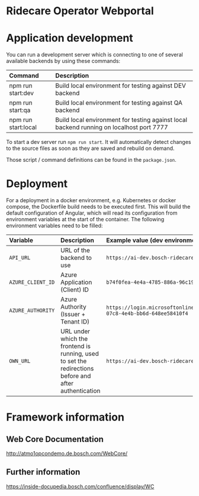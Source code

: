 # Ridecare Operator Webportal

# Application development

You can run a development server which is connecting to one of several available backends by using these commands:

| Command             | Description                                                                              |
|:--------------------|:-----------------------------------------------------------------------------------------|
| npm run start:dev   | Build local environment for testing against DEV backend                                  |
| npm run start:qa    | Build local environment for testing against QA backend                                   |
| npm run start:local | Build local environment for testing against local backend running on localhost port 7777 |

To start a dev server run `npm run start`. It will automatically detect changes to the source files as soon as they are saved and rebuild on demand.

Those script / command definitions can be found in the `package.json`.

# Deployment

For a deployment in a docker environment, e.g. Kubernetes or docker compose, the Dockerfile build needs to be executed first.
This will build the default configuration of Angular, which will read its configuration from environment variables at the start of the container.
The following environment variables need to be filled:

| Variable          | Description                                                                                           | Example value (dev environment)                                          |
|:------------------|:------------------------------------------------------------------------------------------------------|:-------------------------------------------------------------------------|
| `API_URL`         | URL of the backend to use                                                                             | `https://ai-dev.bosch-ridecare.com/api/`                                 |
| `AZURE_CLIENT_ID` | Azure Application (Client) ID                                                                         | `b74f0fea-4e4a-4785-886a-96c1922dfb7b`                                   |
| `AZURE_AUTHORITY` | Azure Authority (Issuer + Tenant ID)                                                                  | `https://login.microsoftonline.com/0ae51e19-07c8-4e4b-bb6d-648ee58410f4` |
| `OWN_URL`         | URL under which the frontend is running, used to set the redirections before and after authentication | `https://ai-dev.bosch-ridecare.com`                                      |

# Framework information

## Web Core Documentation

<http://atmo1opcondemo.de.bosch.com/WebCore/>

## Further information

<https://inside-docupedia.bosch.com/confluence/display/WC>
